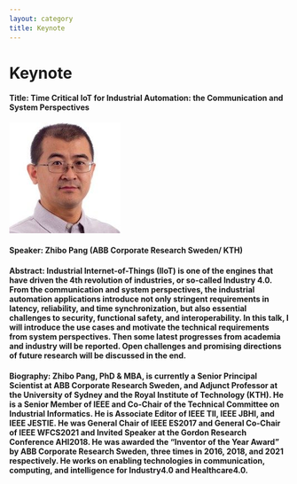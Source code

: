 ```yaml
---
layout: category
title: Keynote
---
```

# Keynote

#### **Title**: Time Critical IoT for Industrial Automation: the Communication and System Perspectives
![alt text](../assets/images/zhibo-pang.jpeg "Zhibo Pang Picture")

#### **Speaker**: Zhibo Pang (ABB Corporate Research Sweden/ KTH)
#### **Abstract**: Industrial Internet-of-Things (IIoT) is one of the engines that have driven the 4th revolution of industries, or so-called Industry 4.0. From the communication and system perspectives, the industrial automation applications introduce not only stringent requirements in latency, reliability, and time synchronization, but also essential challenges to security, functional safety, and interoperability. In this talk, I will introduce the use cases and motivate the technical requirements from system perspectives. Then some latest progresses from academia and industry will be reported. Open challenges and promising directions of future research will be discussed in the end.
#### **Biography**: Zhibo Pang, PhD & MBA, is currently a Senior Principal Scientist at ABB Corporate Research Sweden, and Adjunct Professor at the University of Sydney and the Royal Institute of Technology (KTH). He is a Senior Member of IEEE and Co-Chair of the Technical Committee on Industrial Informatics. He is Associate Editor of IEEE TII, IEEE JBHI, and IEEE JESTIE. He was General Chair of IEEE ES2017 and General Co-Chair of IEEE WFCS2021 and Invited Speaker at the Gordon Research Conference AHI2018. He was awarded the “Inventor of the Year Award” by ABB Corporate Research Sweden, three times in 2016, 2018, and 2021 respectively. He works on enabling technologies in communication, computing, and intelligence for Industry4.0 and Healthcare4.0.
